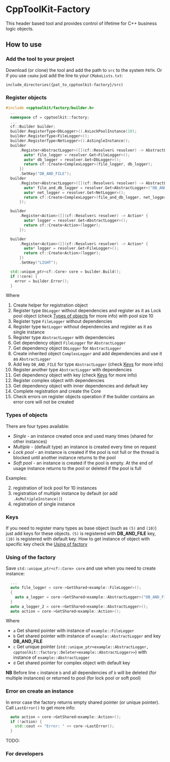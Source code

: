 # CppToolKit-Factory
This header based tool and provides control of lifetime for C++ business logic objects.

## How to use

### Add the tool to your project
Download (or clone) the tool and add the path to `src` to the system `PATH`. Or if you use `cmake` just add the line to your `CMakeLists.txt`:
```
include_directories({pat_to_cpptoolkit-factory}/src)
```

### Register objects
```cpp
#include <cpptoolkit/factory/builder.h>
  ..
  namespace cf = cpptoolkit::factory;
  ...
  cf::Builder builder;                                                              // (1)
  builder.RegisterType<DbLogger>().AsLockPoolInstance(10);                          // (2)
  builder.RegisterType<FileLogger>();                                               // (3)
  builder.RegisterType<NetLogger>().AsSingleInstance();                             // (4)
  builder
      .Register<AbstractLogger>([](cf::Resolver& resolver) -> AbstractLogger* {     // (5)
        auto* file_logger = resolver.Get<FileLogger>();                             // (6)
        auto* db_logger = resolver.Get<DbLogger>();                                 // (7)
        return cf::Create<ComplexLogger>(file_logger, db_logger);                   // (8)
      })
      .SetKey("DB_AND_FILE");                                                       // (9)
  builder
      .Register<AbstractLogger>([](cf::Resolver& resolver) -> AbstractLogger* {     // (10)
        auto* file_and_db_logger = resolver.Get<AbstractLogger>("DB_AND_FILE");     // (11)
        auto* net_logger = resolver.Get<NetLogger>();
        return cf::Create<ComplexLogger>(file_and_db_logger, net_logger);
      });

  builder
      .Register<Action>([](cf::Resolver& resolver) -> Action* {                     // (12)
        auto* logger = resolver.Get<AbstractLogger>();                              // (13)
        return cf::Create<Action>(logger);
      });

  builder
      .Register<Action>([](cf::Resolver& resolver) -> Action* {
        auto* logger = resolver.Get<FileLogger>();
        return cf::Create<Action>(logger);
      })
      .SetKey("LIGHT");

  std::unique_ptr<cf::Core> core = builder.Build();                                 // (14)
  if (!core) {                                                                      // (15)
    error = builder.Error();
  }
```
Where
1. Create helper for registration object
2. Register type `DbLogger` without dependencies and register as it as Lock pool object (check [Types of objects](#types-of-objects) for more info) with pool size 10
3. Register type `FileLogger` without dependencies
4. Register type `NetLogger` without dependencies and register as it as single instance 
5. Register type `AbstractLogger` with dependencies
6. Get dependency object `FileLogger` for `AbstractLogger`
7. Get dependency object `DbLogger` for `AbstractLogger`
8. Create inherited object `ComplexLogger` and add dependencies and use it as `AbstractLogger`
9. Add key `DB_AND_FILE` for type `AbstractLogger` (check [Keys](#Keys) for more info)
10. Register another type `AbstractLogger` with dependencies
11. Get dependency object with key (check [Keys](#Keys) for more info)
12. Register complex object with dependencies
13. Get dependency object with inner dependencies and default key
14. Complete registration and create the Core
15. Check errors on register objects operation if the builder contains an error core will not be created

### Types of objects
There are four types available:
- *Single* - an instance created once and used many times (shared for other instances)
- *Multiple* - (default type) an instance is created every time on request
- *Lock pool* - an instance is created if the pool is not full or the thread is blocked until another instance returns to the pool
- *Soft pool* - an instance is created if the pool is empty. At the end of usage instance returns to the pool or deleted if the pool is full

Examples:

2. registration of lock pool for 10 instances
3. registration of multiple instance by default (or add `.AsMultipleInstance()`)
4. registration of single instance

### Keys

If you need to register many types as base object (such as `(5)` and `(10)`) just add keys for these objects. `(5)` is registered with **DB_AND_FILE** key, `(10)` is registered with default key.
How to get instance of object with specific key check the [Using of factory](#using-of-factory)

### Using of the factory
Save `std::unique_ptr<cf::Core> core` and use when you need to create instance:
```cpp
  ...
  auto file_logger = core->GetShared<example::FileLogger>();                    // a
  {
    auto a_logger = core->GetShared<example::AbstractLogger>("DB_AND_FILE");    // b
  }
  auto a_logger_2 = core->GetShared<example::AbstractLogger>();                 // c
  auto action = core->GetShared<example::Action>();                             // d
```
Where
* `a` Get shared pointer with instance of `example::FileLogger`
* `b` Get shared pointer with instance of `example::AbstractLogger` and key **DB_AND_FILE**
* `c` Get unique pointer (`std::unique_ptr<example::AbstractLogger, cpptoolkit::factory::Deleter<example::AbstractLogger>>`) with instance of `example::AbstractLogger`
* `d` Get shared pointer for complex object with default key

**NB** Before line `c` instance `b` and all dependencies of `b` will be deleted (for multiple instances) or returned to pool (for lock pool or soft pool)

### Error on create an instance
In error case the factory returns empty shared pointer (or unique pointer). Call `LastError()` to get more info:
```cpp
  auto action = core->GetShared<example::Action>();
  if (!action) {
    std::cout << "Error: " << core->LastError();
  }
```

TODO:

### For developers
